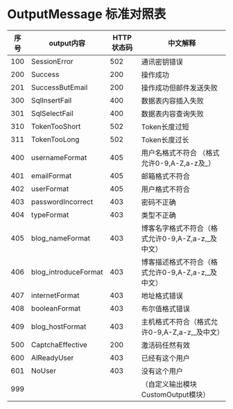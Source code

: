# OutputMessage 标准对照表

| 序号  | output内容             | HTTP状态码 | 中文解释                            |
|-----|----------------------|---------|---------------------------------|
| 100 | SessionError         | 502     | 通讯密钥错误                          |
| 200 | Success              | 200     | 操作成功                            |
| 201 | SuccessButEmail      | 200     | 操作成功但邮件发送失败                     |
| 300 | SqlInsertFail        | 400     | 数据表内容插入失败                       |
| 301 | SqlSelectFail        | 400     | 数据表内容查询失败                       |
| 310 | TokenTooShort        | 502     | Token长度过短                       |
| 311 | TokenTooLong         | 502     | Token长度过长                       |
| 400 | usernameFormat       | 405     | 用户名格式不符合 （格式允许0-9,A-Z,a-z及_）    |
| 401 | emailFormat          | 405     | 邮箱格式不符合                         |
| 402 | userFormat           | 405     | 用户格式不符合                         |
| 403 | passwordIncorrect    | 403     | 密码不正确                           |
| 404 | typeFormat           | 403     | 类型不正确                           |
| 405 | blog_nameFormat      | 403     | 博客名字格式不符合（格式允许0-9,A-Z,a-z,_及中文） |
| 406 | blog_introduceFormat | 403     | 博客描述格式不符合（格式允许0-9,A-Z,a-z,_及中文） |
| 407 | internetFormat       | 403     | 地址格式错误                          |
| 408 | booleanFormat        | 403     | 布尔值格式错误                         |
| 409 | blog_hostFormat      | 403     | 主机格式不符合（格式允许0-9,A-Z,a-z,_及中文）   |
| 500 | CaptchaEffective     | 200     | 激活码任然有效                         |
| 600 | AlReadyUser          | 403     | 已经有这个用户                         |
| 601 | NoUser               | 403     | 没有这个用户                          |
| 999 |                      |         | （自定义输出模块 CustomOutput模块）        |